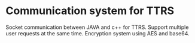 # Communication system for TTRS
Socket communication between JAVA and c++ for TTRS.
Support multiple user requests at the same time.
Encryption system using AES and base64.
